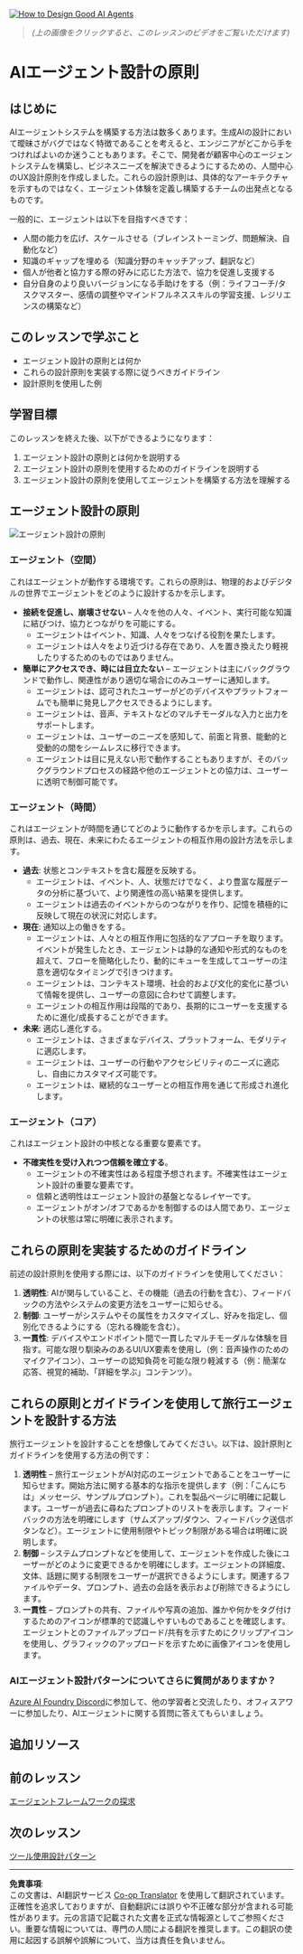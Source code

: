 <!--
CO_OP_TRANSLATOR_METADATA:
{
  "original_hash": "4c46e4ff9e349c521e2b0b17f51afa64",
  "translation_date": "2025-08-29T23:34:43+00:00",
  "source_file": "03-agentic-design-patterns/README.md",
  "language_code": "ja"
}
-->
[![How to Design Good AI Agents](../../../translated_images/lesson-3-thumbnail.1092dd7a8f1074a5b26e35aa8f810814e05a22fed1765c20c14b2b508c7ae379.ja.png)](https://youtu.be/m9lM8qqoOEA?si=4KimounNKvArQQ0K)

> _(上の画像をクリックすると、このレッスンのビデオをご覧いただけます)_
# AIエージェント設計の原則

## はじめに

AIエージェントシステムを構築する方法は数多くあります。生成AIの設計において曖昧さがバグではなく特徴であることを考えると、エンジニアがどこから手をつければよいのか迷うこともあります。そこで、開発者が顧客中心のエージェントシステムを構築し、ビジネスニーズを解決できるようにするための、人間中心のUX設計原則を作成しました。これらの設計原則は、具体的なアーキテクチャを示すものではなく、エージェント体験を定義し構築するチームの出発点となるものです。

一般的に、エージェントは以下を目指すべきです：

- 人間の能力を広げ、スケールさせる（ブレインストーミング、問題解決、自動化など）
- 知識のギャップを埋める（知識分野のキャッチアップ、翻訳など）
- 個人が他者と協力する際の好みに応じた方法で、協力を促進し支援する
- 自分自身のより良いバージョンになる手助けをする（例：ライフコーチ/タスクマスター、感情の調整やマインドフルネススキルの学習支援、レジリエンスの構築など）

## このレッスンで学ぶこと

- エージェント設計の原則とは何か
- これらの設計原則を実装する際に従うべきガイドライン
- 設計原則を使用した例

## 学習目標

このレッスンを終えた後、以下ができるようになります：

1. エージェント設計の原則とは何かを説明する
2. エージェント設計の原則を使用するためのガイドラインを説明する
3. エージェント設計の原則を使用してエージェントを構築する方法を理解する

## エージェント設計の原則

![エージェント設計の原則](../../../translated_images/agentic-design-principles.1cfdf8b6d3cc73c2b738951ee7b2043e224441d98babcf654be69d866120f93a.ja.png)

### エージェント（空間）

これはエージェントが動作する環境です。これらの原則は、物理的およびデジタルの世界でエージェントをどのように設計するかを示します。

- **接続を促進し、崩壊させない** – 人々を他の人々、イベント、実行可能な知識に結びつけ、協力とつながりを可能にする。
  - エージェントはイベント、知識、人々をつなげる役割を果たします。
  - エージェントは人々をより近づける存在であり、人を置き換えたり軽視したりするためのものではありません。
- **簡単にアクセスでき、時には目立たない** – エージェントは主にバックグラウンドで動作し、関連性があり適切な場合にのみユーザーに通知します。
  - エージェントは、認可されたユーザーがどのデバイスやプラットフォームでも簡単に発見しアクセスできるようにします。
  - エージェントは、音声、テキストなどのマルチモーダルな入力と出力をサポートします。
  - エージェントは、ユーザーのニーズを感知して、前面と背景、能動的と受動的の間をシームレスに移行できます。
  - エージェントは目に見えない形で動作することもありますが、そのバックグラウンドプロセスの経路や他のエージェントとの協力は、ユーザーに透明で制御可能です。

### エージェント（時間）

これはエージェントが時間を通じてどのように動作するかを示します。これらの原則は、過去、現在、未来にわたるエージェントの相互作用の設計方法を示します。

- **過去**: 状態とコンテキストを含む履歴を反映する。
  - エージェントは、イベント、人、状態だけでなく、より豊富な履歴データの分析に基づいて、より関連性の高い結果を提供します。
  - エージェントは過去のイベントからのつながりを作り、記憶を積極的に反映して現在の状況に対応します。
- **現在**: 通知以上の働きをする。
  - エージェントは、人々との相互作用に包括的なアプローチを取ります。イベントが発生したとき、エージェントは静的な通知や形式的なものを超えて、フローを簡略化したり、動的にキューを生成してユーザーの注意を適切なタイミングで引きつけます。
  - エージェントは、コンテキスト環境、社会的および文化的変化に基づいて情報を提供し、ユーザーの意図に合わせて調整します。
  - エージェントの相互作用は段階的であり、長期的にユーザーを支援するために進化/成長することができます。
- **未来**: 適応し進化する。
  - エージェントは、さまざまなデバイス、プラットフォーム、モダリティに適応します。
  - エージェントは、ユーザーの行動やアクセシビリティのニーズに適応し、自由にカスタマイズ可能です。
  - エージェントは、継続的なユーザーとの相互作用を通じて形成され進化します。

### エージェント（コア）

これはエージェント設計の中核となる重要な要素です。

- **不確実性を受け入れつつ信頼を確立する**。
  - エージェントの不確実性はある程度予想されます。不確実性はエージェント設計の重要な要素です。
  - 信頼と透明性はエージェント設計の基盤となるレイヤーです。
  - エージェントがオン/オフであるかを制御するのは人間であり、エージェントの状態は常に明確に表示されます。

## これらの原則を実装するためのガイドライン

前述の設計原則を使用する際には、以下のガイドラインを使用してください：

1. **透明性**: AIが関与していること、その機能（過去の行動を含む）、フィードバックの方法やシステムの変更方法をユーザーに知らせる。
2. **制御**: ユーザーがシステムやその属性をカスタマイズし、好みを指定し、個別化できるようにする（忘れる機能を含む）。
3. **一貫性**: デバイスやエンドポイント間で一貫したマルチモーダルな体験を目指す。可能な限り馴染みのあるUI/UX要素を使用し（例：音声操作のためのマイクアイコン）、ユーザーの認知負荷を可能な限り軽減する（例：簡潔な応答、視覚的補助、「詳細を学ぶ」コンテンツ）。

## これらの原則とガイドラインを使用して旅行エージェントを設計する方法

旅行エージェントを設計することを想像してみてください。以下は、設計原則とガイドラインを使用する方法の例です：

1. **透明性** – 旅行エージェントがAI対応のエージェントであることをユーザーに知らせます。開始方法に関する基本的な指示を提供します（例：「こんにちは」メッセージ、サンプルプロンプト）。これを製品ページに明確に記載します。ユーザーが過去に尋ねたプロンプトのリストを表示します。フィードバックの方法を明確にします（サムズアップ/ダウン、フィードバック送信ボタンなど）。エージェントに使用制限やトピック制限がある場合は明確に説明します。
2. **制御** – システムプロンプトなどを使用して、エージェントを作成した後にユーザーがどのように変更できるかを明確にします。エージェントの詳細度、文体、話題に関する制限をユーザーが選択できるようにします。関連するファイルやデータ、プロンプト、過去の会話を表示および削除できるようにします。
3. **一貫性** – プロンプトの共有、ファイルや写真の追加、誰かや何かをタグ付けするためのアイコンが標準的で認識しやすいものであることを確認します。エージェントとのファイルアップロード/共有を示すためにクリップアイコンを使用し、グラフィックのアップロードを示すために画像アイコンを使用します。

### AIエージェント設計パターンについてさらに質問がありますか？

[Azure AI Foundry Discord](https://aka.ms/ai-agents/discord)に参加して、他の学習者と交流したり、オフィスアワーに参加したり、AIエージェントに関する質問に答えてもらいましょう。

## 追加リソース

## 前のレッスン

[エージェントフレームワークの探求](../02-explore-agentic-frameworks/README.md)

## 次のレッスン

[ツール使用設計パターン](../04-tool-use/README.md)

---

**免責事項**:  
この文書は、AI翻訳サービス [Co-op Translator](https://github.com/Azure/co-op-translator) を使用して翻訳されています。正確性を追求しておりますが、自動翻訳には誤りや不正確な部分が含まれる可能性があります。元の言語で記載された文書を正式な情報源としてご参照ください。重要な情報については、専門の人間による翻訳を推奨します。この翻訳の使用に起因する誤解や誤解について、当方は責任を負いません。